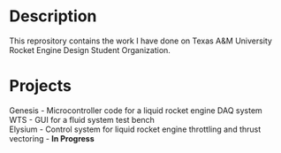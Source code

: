 # Description
This reprository contains the work I have done on Texas A&M University Rocket Engine Design Student Organization.

# Projects
Genesis - Microcontroller code for a liquid rocket engine DAQ system\
WTS - GUI for a fluid system test bench\
Elysium - Control system for liquid rocket engine throttling and thrust vectoring - __In Progress__
